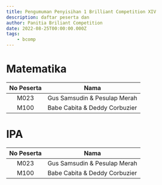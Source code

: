 ```yaml
---
title: Pengumuman Penyisihan 1 Brilliant Competition XIV
description: daftar peserta dan
author: Panitia Briliant Competition
date: 2022-08-25T00:00:00.000Z
tags:
    - bcomp
---
```


# Matematika

| No Peserta | Nama                          |
| :--------: | ----------------------------- |
|    M023    | Gus Samsudin & Pesulap Merah  |
|    M100    | Babe Cabita & Deddy Corbuzier |

# IPA

| No Peserta | Nama                          |
| :--------: | ----------------------------- |
|    M023    | Gus Samsudin & Pesulap Merah  |
|    M100    | Babe Cabita & Deddy Corbuzier |
